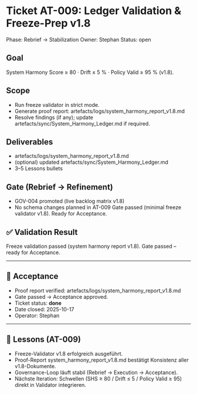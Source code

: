 # Ticket AT-009: Ledger Validation & Freeze-Prep v1.8
Phase: Rebrief → Stabilization
Owner: Stephan
Status: open

## Goal
System Harmony Score ≥ 80 · Drift ≤ 5 % · Policy Valid ≥ 95 % (v1.8).

## Scope
- Run freeze validator in strict mode.
- Generate proof report: artefacts/logs/system_harmony_report_v1.8.md
- Resolve findings (if any); update artefacts/sync/System_Harmony_Ledger.md if required.

## Deliverables
- artefacts/logs/system_harmony_report_v1.8.md
- (optional) updated artefacts/sync/System_Harmony_Ledger.md
- 3–5 Lessons bullets

## Gate (Rebrief → Refinement)
- GOV-004 promoted (live backlog matrix v1.8)
- No schema changes planned in AT-009
Gate passed (minimal freeze validator v1.8). Ready for Acceptance.
## ✅ Validation Result
Freeze validation passed (system harmony report v1.8).
Gate passed – ready for Acceptance.

---
## 🏁 Acceptance
- Proof report verified: artefacts/logs/system_harmony_report_v1.8.md
- Gate passed → Acceptance approved.
- Ticket status: **done**
- Date closed: 2025-10-17
- Operator: Stephan
---

## 🧠 Lessons (AT-009)
- Freeze-Validator v1.8 erfolgreich ausgeführt.
- Proof-Report system_harmony_report_v1.8.md bestätigt Konsistenz aller v1.8-Dokumente.
- Governance-Loop läuft stabil (Rebrief → Execution → Acceptance).
- Nächste Iteration: Schwellen (SHS ≥ 80 / Drift ≤ 5 / Policy Valid ≥ 95) direkt in Validator integrieren.
